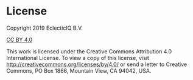 License
=======

Copyright 2019 EclecticIQ B.V.

[CC BY 4.0](https://creativecommons.org/licenses/by/4.0/)

This work is licensed under the Creative Commons Attribution 4.0 International License. To view a copy of this license, visit http://creativecommons.org/licenses/by/4.0/ or send a letter to Creative Commons, PO Box 1866, Mountain View, CA 94042, USA.
